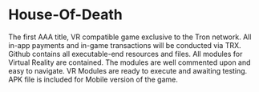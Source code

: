 # House-Of-Death
The first AAA title, VR compatible game exclusive to the Tron network. All in-app payments and in-game transactions will be conducted via TRX.
Github contains all executable-end resources and files.
All modules for Virtual Reality are contained.
The modules are well commented upon and easy to navigate.
VR Modules are ready to execute and awaiting testing. 
APK file is included for Mobile version of the game.
